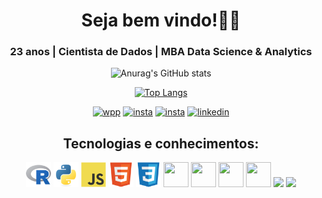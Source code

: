 <h1 align="center">Seja bem vindo!👋🏼</h1>

<div id="header" align="center">
  
### 23 anos | Cientista de Dados | MBA Data Science & Analytics
  
![Anurag's GitHub stats](https://github-readme-stats-git-masterrstaa-rickstaa.vercel.app/api?username=Juniorffonseca&show_icons=true&theme=cobalt)

[![Top Langs](https://github-readme-stats-git-masterrstaa-rickstaa.vercel.app/api/top-langs/?username=Juniorffonseca&theme=cobalt&layout=compact)](https://github.com/anuraghazra/github-readme-stats)

[![wpp](https://img.shields.io/badge/WhatsApp-25D366?style=for-the-badge&logo=whatsapp&logoColor=white)](https://wa.me/5511946357021) 
[![insta](https://img.shields.io/badge/Instagram-E4405F?style=for-the-badge&logo=instagram&logoColor=white)](https://www.instagram.com/_jrff/) 
[![insta](https://img.shields.io/badge/website-000000?style=for-the-badge&logo=About.me&logoColor=white)](https://juniorffonseca.github.io/portfolio/) 
[![linkedin](https://img.shields.io/badge/LinkedIn-0077B5?style=for-the-badge&logo=linkedin&logoColor=white)](https://www.linkedin.com/in/edinaldoffjr/)
 
 ## Tecnologias e conhecimentos:
<img src = 'https://raw.githubusercontent.com/devicons/devicon/1119b9f84c0290e0f0b38982099a2bd027a48bf1/icons/r/r-original.svg' width="40" height="40"/>
<img src = 'https://raw.githubusercontent.com/devicons/devicon/1119b9f84c0290e0f0b38982099a2bd027a48bf1/icons/python/python-original.svg' width='40' height='40'/>
<img src = 'https://raw.githubusercontent.com/devicons/devicon/1119b9f84c0290e0f0b38982099a2bd027a48bf1/icons/javascript/javascript-original.svg' width='40' height='40'/>
<img src = 'https://raw.githubusercontent.com/devicons/devicon/1119b9f84c0290e0f0b38982099a2bd027a48bf1/icons/html5/html5-original.svg' width='40' height='40'/>
<img src = 'https://raw.githubusercontent.com/devicons/devicon/1119b9f84c0290e0f0b38982099a2bd027a48bf1/icons/css3/css3-original.svg' width='40' height='40'/>
<img src = 'https://static-00.iconduck.com/assets.00/c-sharp-c-icon-456x512-9sej0lrz.png' width='40' height='40'/>
<img src = 'https://cdn4.iconfinder.com/data/icons/various-icons-2/476/Unity.png' width='40' height='40'/>
<img src = 'https://upload.wikimedia.org/wikipedia/commons/thumb/1/18/ISO_C%2B%2B_Logo.svg/800px-ISO_C%2B%2B_Logo.svg.png' width='40' height='40'/>
<img src = 'https://img.icons8.com/ios/500/power-bi.png' width='40' height='40'/>
<img src = 'https://cdn-icons-png.flaticon.com/512/2306/2306173.png' height='40'/>
<img src = 'https://cdn-icons-png.flaticon.com/512/136/136525.png' height='40'/>

</div>

